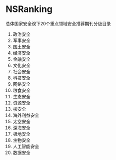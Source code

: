 # NSRanking
总体国家安全观下20个重点领域安全推荐期刊分级目录

1. 政治安全
2. 军事安全
3. 国土安全
4. 经济安全
5. 金融安全
6. 文化安全
7. 社会安全
8. 科技安全
9. 网络安全
10. 粮食安全
11. 生态安全
12. 资源安全
13. 核安全
14. 海外利益安全
15. 太空安全
16. 深海安全
17. 极地安全
18. 生物安全
19. 人工智能安全
20. 数据安全
